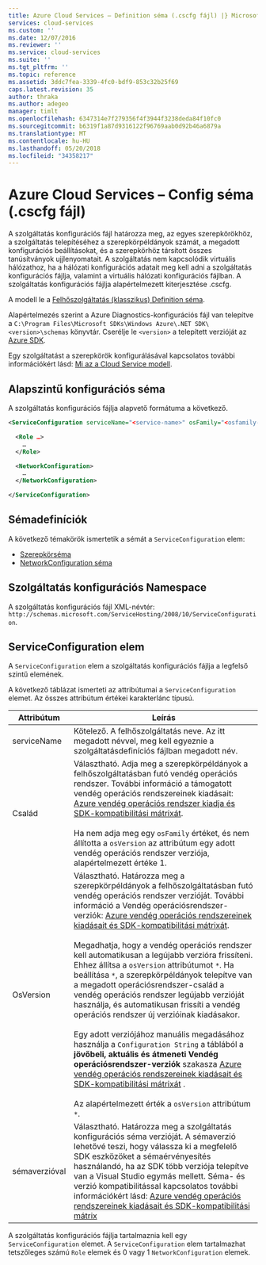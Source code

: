 ```yaml
---
title: Azure Cloud Services – Definition séma (.cscfg fájl) |} Microsoft Docs
services: cloud-services
ms.custom: ''
ms.date: 12/07/2016
ms.reviewer: ''
ms.service: cloud-services
ms.suite: ''
ms.tgt_pltfrm: ''
ms.topic: reference
ms.assetid: 3ddc7fea-3339-4fc0-bdf9-853c32b25f69
caps.latest.revision: 35
author: thraka
ms.author: adegeo
manager: timlt
ms.openlocfilehash: 6347314e7f279356f4f3944f3238deda84f10fc0
ms.sourcegitcommit: b6319f1a87d9316122f96769aab0d92b46a6879a
ms.translationtype: MT
ms.contentlocale: hu-HU
ms.lasthandoff: 05/20/2018
ms.locfileid: "34358217"
---
```

# <a name="azure-cloud-services-config-schema-cscfg-file"></a>Azure Cloud Services – Config séma (.cscfg fájl)
A szolgáltatás konfigurációs fájl határozza meg, az egyes szerepkörökhöz, a szolgáltatás telepítéséhez a szerepkörpéldányok számát, a megadott konfigurációs beállításokat, és a szerepkörhöz társított összes tanúsítványok ujjlenyomatait. A szolgáltatás nem kapcsolódik virtuális hálózathoz, ha a hálózati konfigurációs adatait meg kell adni a szolgáltatás konfigurációs fájlja, valamint a virtuális hálózati konfigurációs fájlban. A szolgáltatás konfigurációs fájlja alapértelmezett kiterjesztése .cscfg.

A modell le a [Felhőszolgáltatás (klasszikus) Definition séma](schema-csdef-file.md).

Alapértelmezés szerint a Azure Diagnostics-konfigurációs fájl van telepítve a `C:\Program Files\Microsoft SDKs\Windows Azure\.NET SDK\<version>\schemas` könyvtár. Cserélje le `<version>` a telepített verzióját az [Azure SDK](https://azure.microsoft.com/downloads/).

Egy szolgáltatást a szerepkörök konfigurálásával kapcsolatos további információkért lásd: [Mi az a Cloud Service modell](cloud-services-model-and-package.md).

## <a name="basic-service-configuration-schema"></a>Alapszintű konfigurációs séma
A szolgáltatás konfigurációs fájlja alapvető formátuma a következő.

```xml
<ServiceConfiguration serviceName="<service-name>" osFamily="<osfamily-number>" osVersion="<os-version>" schemaVersion="<schema-version>">

  <Role …>
    …
  </Role>

  <NetworkConfiguration>
    …
  </NetworkConfiguration>

</ServiceConfiguration>
```

## <a name="schema-definitions"></a>Sémadefiníciók
A következő témakörök ismertetik a sémát a `ServiceConfiguration` elem:

- [Szerepkörséma](schema-cscfg-role.md)
- [NetworkConfiguration séma](schema-cscfg-networkconfiguration.md)

## <a name="service-configuration-namespace"></a>Szolgáltatás konfigurációs Namespace
A szolgáltatás konfigurációs fájl XML-névtér: `http://schemas.microsoft.com/ServiceHosting/2008/10/ServiceConfiguration`.

##  <a name="ServiceConfiguration"></a> ServiceConfiguration elem
A `ServiceConfiguration` elem a szolgáltatás konfigurációs fájlja a legfelső szintű elemének.

A következő táblázat ismerteti az attribútumai a `ServiceConfiguration` elemet. Az összes attribútum értékei karakterlánc típusú.

| Attribútum | Leírás |
| --------- | ----------- |
|serviceName|Kötelező. A felhőszolgáltatás neve. Az itt megadott névvel, meg kell egyeznie a szolgáltatásdefiníciós fájlban megadott név.|
|Család|Választható. Adja meg a szerepkörpéldányok a felhőszolgáltatásban futó vendég operációs rendszer. További információ a támogatott vendég operációs rendszereinek kiadásait: [Azure vendég operációs rendszer kiadja és SDK-kompatibilitási mátrixát](cloud-services-guestos-update-matrix.md).<br /><br /> Ha nem adja meg egy `osFamily` értéket, és nem állította a `osVersion` az attribútum egy adott vendég operációs rendszer verziója, alapértelmezett értéke 1.|
|OsVersion|Választható. Határozza meg a szerepkörpéldányok a felhőszolgáltatásban futó vendég operációs rendszer verzióját. További információ a Vendég operációsrendszer-verziók: [Azure vendég operációs rendszereinek kiadásait és SDK-kompatibilitási mátrixát](cloud-services-guestos-update-matrix.md).<br /><br /> Megadhatja, hogy a vendég operációs rendszer kell automatikusan a legújabb verzióra frissíteni. Ehhez állítsa a `osVersion` attribútumot `*`. Ha beállítása `*`, a szerepkörpéldányok telepítve van a megadott operációsrendszer-család a vendég operációs rendszer legújabb verzióját használja, és automatikusan frissíti a vendég operációs rendszer új verzióinak kiadásakor.<br /><br /> Egy adott verziójához manuális megadásához használja a `Configuration String` a táblából a **jövőbeli, aktuális és átmeneti Vendég operációsrendszer-verziók** szakasza [Azure vendég operációs rendszereinek kiadásait és SDK-kompatibilitási mátrixát](cloud-services-guestos-update-matrix.md) .<br /><br /> Az alapértelmezett érték a `osVersion` attribútum `*`.|
|sémaverzióval|Választható. Határozza meg a szolgáltatás konfigurációs séma verzióját. A sémaverzió lehetővé teszi, hogy válassza ki a megfelelő SDK eszközöket a sémaérvényesítés használandó, ha az SDK több verziója telepítve van a Visual Studio egymás mellett. Séma- és verzió kompatibilitással kapcsolatos további információkért lásd: [Azure vendég operációs rendszereinek kiadásait és SDK-kompatibilitási mátrix](cloud-services-guestos-update-matrix.md)|

A szolgáltatás konfigurációs fájlja tartalmaznia kell egy `ServiceConfiguration` elemet. A `ServiceConfiguration` elem tartalmazhat tetszőleges számú `Role` elemek és 0 vagy 1 `NetworkConfiguration` elemek.
